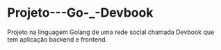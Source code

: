 # Projeto---Go-_-Devbook
Projeto na linguagem Golang de uma rede social chamada Devbook  que tem aplicação backend e frontend.
